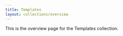 ```yaml
---
title: Templates
layout: collections/overview
---
```


This is the overview page for the Templates collection.
